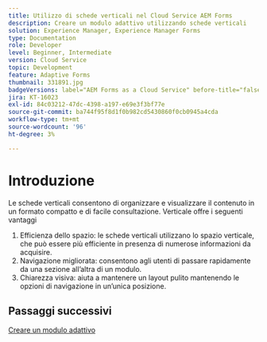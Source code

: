 ```yaml
---
title: Utilizzo di schede verticali nel Cloud Service AEM Forms
description: Creare un modulo adattivo utilizzando schede verticali
solution: Experience Manager, Experience Manager Forms
type: Documentation
role: Developer
level: Beginner, Intermediate
version: Cloud Service
topic: Development
feature: Adaptive Forms
thumbnail: 331891.jpg
badgeVersions: label="AEM Forms as a Cloud Service" before-title="false"
jira: KT-16023
exl-id: 84c03212-47dc-4398-a197-e69e3f3bf77e
source-git-commit: ba744f95f8d1f0b982cd5430860f0cb0945a4cda
workflow-type: tm+mt
source-wordcount: '96'
ht-degree: 3%

---
```


# Introduzione

Le schede verticali consentono di organizzare e visualizzare il contenuto in un formato compatto e di facile consultazione. Verticale offre i seguenti vantaggi
1. Efficienza dello spazio: le schede verticali utilizzano lo spazio verticale, che può essere più efficiente in presenza di numerose informazioni da acquisire.
1. Navigazione migliorata: consentono agli utenti di passare rapidamente da una sezione all’altra di un modulo.
1. Chiarezza visiva: aiuta a mantenere un layout pulito mantenendo le opzioni di navigazione in un’unica posizione.

## Passaggi successivi

[Creare un modulo adattivo](./create-af.md)
